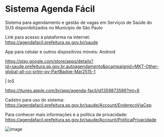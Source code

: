 # Sistema Agenda Fácil
Sistema para agendamento e gestão de vagas em Serviços de Saúde do SUS disponibilizados no Município de São Paulo

Link para acesso à plataforma na internet: https://agendafacil.prefeitura.sp.gov.br/saude

App para celular e outros dispositivos móveis: Android <p>https://play.google.com/store/apps/details?id=saude.prefeitura.sp.gov.br.autoagendamento&pcampaignid=MKT-Other-global-all-co-prtnr-py-PartBadge-Mar2515-1</p> | IoS <p>https://itunes.apple.com/br/app/agenda-facil/id1359873566?mt=8</P>

Cadstro para uso do sistema: https://agendafacil.prefeitura.sp.gov.br/saude/Account/EnderecoViaCep

Para conhecer mais informações e a política de privacidade: https://agendafacil.prefeitura.sp.gov.br/saude/Account/PoliticaPrivacidade


![image](https://github.com/gisa-ceinfo-sms-sp/agenda-facil/assets/75272641/b5049bc0-dce1-4bcd-ab33-669057a7e8dc)
